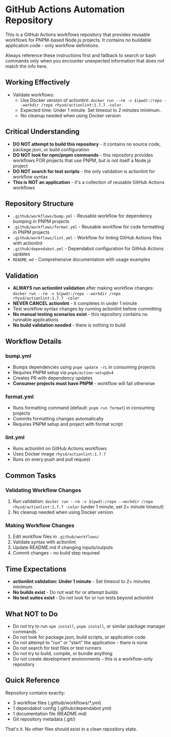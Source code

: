 # GitHub Actions Automation Repository
This is a GitHub Actions workflows repository that provides reusable workflows for PNPM-based Node.js projects. It contains no buildable application code - only workflow definitions.

Always reference these instructions first and fallback to search or bash commands only when you encounter unexpected information that does not match the info here.

## Working Effectively
- Validate workflows:
  - Use Docker version of actionlint: `docker run --rm -v $(pwd):/repo --workdir /repo rhysd/actionlint:1.7.7 -color`
  - Expected time: Under 1 minute. Set timeout to 2 minutes minimum.
  - No cleanup needed when using Docker version

## Critical Understanding
- **DO NOT attempt to build this repository** - it contains no source code, package.json, or build configuration
- **DO NOT look for npm/pnpm commands** - this repository provides workflows FOR projects that use PNPM, but is not itself a Node.js project
- **DO NOT search for test scripts** - the only validation is actionlint for workflow syntax
- **This is NOT an application** - it's a collection of reusable GitHub Actions workflows

## Repository Structure
- `.github/workflows/bump.yml` - Reusable workflow for dependency bumping in PNPM projects
- `.github/workflows/format.yml` - Reusable workflow for code formatting in PNPM projects  
- `.github/workflows/lint.yml` - Workflow for linting GitHub Actions files with actionlint
- `.github/dependabot.yml` - Dependabot configuration for GitHub Actions updates
- `README.md` - Comprehensive documentation with usage examples

## Validation
- **ALWAYS run actionlint validation** after making workflow changes: `docker run --rm -v $(pwd):/repo --workdir /repo rhysd/actionlint:1.7.7 -color`
- **NEVER CANCEL actionlint** - it completes in under 1 minute
- Test workflow syntax changes by running actionlint before committing
- **No manual testing scenarios exist** - this repository contains no runnable applications
- **No build validation needed** - there is nothing to build

## Workflow Details
### bump.yml
- Bumps dependencies using `pnpm update -rL` in consuming projects
- Requires PNPM setup via `pnpm/action-setup@v4`
- Creates PR with dependency updates
- **Consumer projects must have PNPM** - workflow will fail otherwise

### format.yml  
- Runs formatting command (default: `pnpm run format`) in consuming projects
- Commits formatting changes automatically
- Requires PNPM setup and project with format script

### lint.yml
- Runs actionlint on GitHub Actions workflows
- Uses Docker image `rhysd/actionlint:1.7.7`
- Runs on every push and pull request

## Common Tasks
### Validating Workflow Changes
1. Run validation: `docker run --rm -v $(pwd):/repo --workdir /repo rhysd/actionlint:1.7.7 -color` (under 1 minute, set 2+ minute timeout)
2. No cleanup needed when using Docker version

### Making Workflow Changes
1. Edit workflow files in `.github/workflows/`
2. Validate syntax with actionlint
3. Update README.md if changing inputs/outputs
4. Commit changes - no build step required

## Time Expectations
- **actionlint validation: Under 1 minute** - Set timeout to 2+ minutes minimum
- **No builds exist** - Do not wait for or attempt builds
- **No test suites exist** - Do not look for or run tests beyond actionlint

## What NOT to Do
- Do not try to run `npm install`, `pnpm install`, or similar package manager commands
- Do not look for package.json, build scripts, or application code
- Do not attempt to "run" or "start" the application - there is none
- Do not search for test files or test runners
- Do not try to build, compile, or bundle anything
- Do not create development environments - this is a workflow-only repository

## Quick Reference
Repository contains exactly:
- 3 workflow files (.github/workflows/*.yml)
- 1 dependabot config (.github/dependabot.yml)  
- 1 documentation file (README.md)
- Git repository metadata (.git/)

That's it. No other files should exist in a clean repository state.